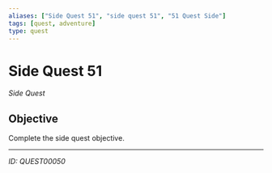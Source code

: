 ```yaml
---
aliases: ["Side Quest 51", "side quest 51", "51 Quest Side"]
tags: [quest, adventure]
type: quest
---
```


# Side Quest 51

*Side Quest*

## Objective
Complete the side quest objective.

---
*ID: QUEST00050*